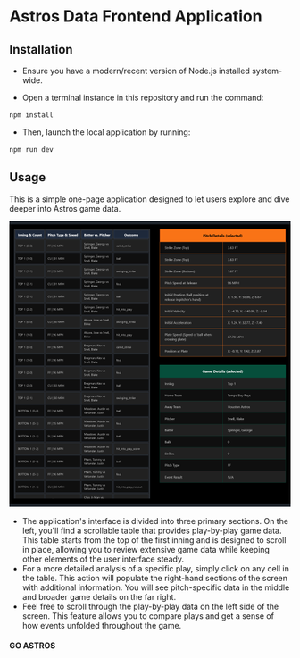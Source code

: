 # Astros Data Frontend Application

## Installation

- Ensure you have a modern/recent version of Node.js installed system-wide.

- Open a terminal instance in this repository and run the command:

```bash
npm install
```

- Then, launch the local application by running:

```bash
npm run dev
```

## Usage

This is a simple one-page application designed to let users explore and dive deeper into Astros game data.

![](README.assets/application_screenshot.png)

- The application's interface is divided into three primary sections. On the left, you'll find a scrollable table that provides play-by-play game data. This table starts from the top of the first inning and is designed to scroll in place, allowing you to review extensive game data while keeping other elements of the user interface steady.
- For a more detailed analysis of a specific play, simply click on any cell in the table. This action will populate the right-hand sections of the screen with additional information. You will see pitch-specific data in the middle and broader game details on the far right.
- Feel free to scroll through the play-by-play data on the left side of the screen. This feature allows you to compare plays and get a sense of how events unfolded throughout the game.

#### GO ASTROS
